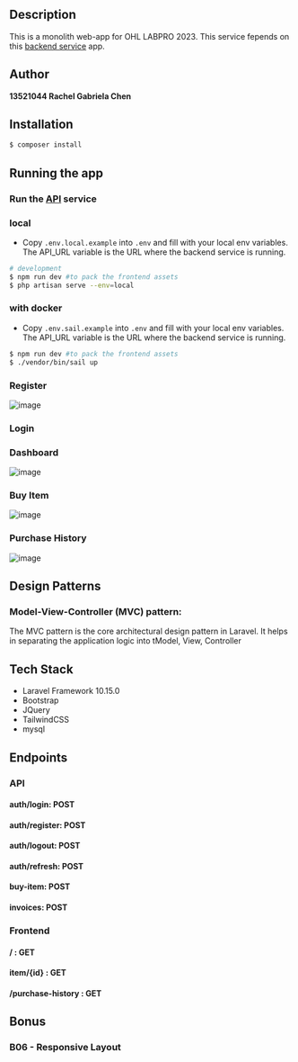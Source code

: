 ## Description

This is a monolith web-app for OHL LABPRO 2023. This service fepends on this [backend service](https://github.com/chaerla/be-single-service) app. 

## Author
**13521044 Rachel Gabriela Chen**

## Installation

```bash
$ composer install
```

## Running the app

### Run the [API](https://github.com/chaerla/be-single-service) service

### local
- Copy `.env.local.example` into `.env` and fill with your local env variables. The API_URL variable is the URL where the backend service is running.
```bash
# development
$ npm run dev #to pack the frontend assets
$ php artisan serve --env=local
```

### with docker
- Copy `.env.sail.example` into `.env` and fill with your local env variables. The API_URL variable is the URL where the backend service is running.
```bash
$ npm run dev #to pack the frontend assets
$ ./vendor/bin/sail up
```

### Register
![image](https://github.com/chaerla/ohl-monolith/assets/91037907/9b9acbf0-15df-4e4b-9e8f-e4dfea6bbaef)

### Login

### Dashboard
![image](https://github.com/chaerla/ohl-monolith/assets/91037907/c076d20e-ee58-4725-a076-8653779feba9)

### Buy Item
![image](https://github.com/chaerla/ohl-monolith/assets/91037907/98de1473-0ee6-4669-a528-fe526fc84ce8)

### Purchase History
![image](https://github.com/chaerla/ohl-monolith/assets/91037907/903add54-13f9-421b-b991-9cb7c903c646)





## Design Patterns
### Model-View-Controller (MVC) pattern:
The MVC pattern is the core architectural design pattern in Laravel. It helps in separating the application logic into tModel, View, Controller

## Tech Stack
- Laravel Framework 10.15.0
- Bootstrap
- JQuery
- TailwindCSS
- mysql

## Endpoints
### API
#### auth/login: POST
#### auth/register: POST
#### auth/logout: POST
#### auth/refresh: POST
#### buy-item: POST
#### invoices: POST

### Frontend
#### / : GET
#### item/{id} : GET
#### /purchase-history : GET

## Bonus
### B06 - Responsive Layout


